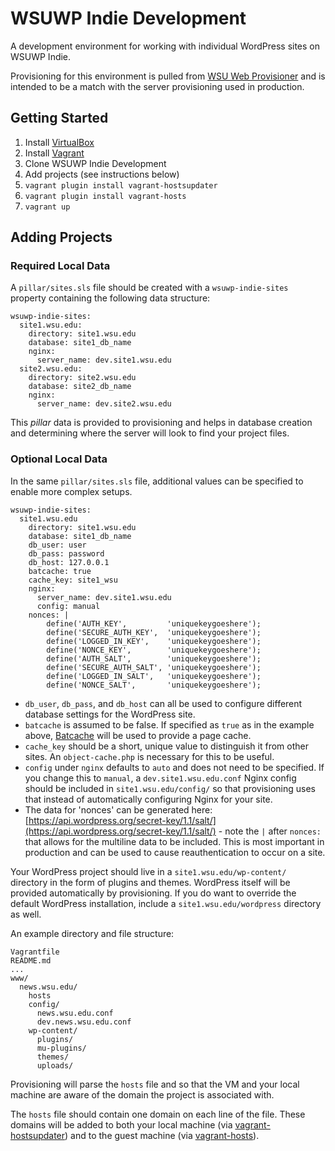 # WSUWP Indie Development

A development environment for working with individual WordPress sites on WSUWP Indie.

Provisioning for this environment is pulled from [WSU Web Provisioner](https://github.com/washingtonstateuniversity/WSU-Web-Provisioner) and is intended to be a match with the server provisioning used in production.

## Getting Started

1. Install [VirtualBox](http://virtualbox.org)
2. Install [Vagrant](http://vagrantup.com)
3. Clone WSUWP Indie Development
4. Add projects (see instructions below)
5. `vagrant plugin install vagrant-hostsupdater`
6. `vagrant plugin install vagrant-hosts`
6. `vagrant up`

## Adding Projects

### Required Local Data

A `pillar/sites.sls` file should be created with a `wsuwp-indie-sites` property containing the following data structure:

```
wsuwp-indie-sites:
  site1.wsu.edu:
    directory: site1.wsu.edu
    database: site1_db_name
    nginx:
      server_name: dev.site1.wsu.edu
  site2.wsu.edu:
    directory: site2.wsu.edu
    database: site2_db_name
    nginx:
      server_name: dev.site2.wsu.edu
```

This *pillar* data is provided to provisioning and helps in database creation and determining where the server will look to find your project files.

### Optional Local Data

In the same `pillar/sites.sls` file, additional values can be specified to enable more complex setups.

```
wsuwp-indie-sites:
  site1.wsu.edu
    directory: site1.wsu.edu
    database: site1_db_name
    db_user: user
    db_pass: password
    db_host: 127.0.0.1
    batcache: true
    cache_key: site1_wsu
    nginx:
      server_name: dev.site1.wsu.edu
      config: manual
    nonces: |
        define('AUTH_KEY',         'uniquekeygoeshere');
        define('SECURE_AUTH_KEY',  'uniquekeygoeshere');
        define('LOGGED_IN_KEY',    'uniquekeygoeshere');
        define('NONCE_KEY',        'uniquekeygoeshere');
        define('AUTH_SALT',        'uniquekeygoeshere');
        define('SECURE_AUTH_SALT', 'uniquekeygoeshere');
        define('LOGGED_IN_SALT',   'uniquekeygoeshere');
        define('NONCE_SALT',       'uniquekeygoeshere');
```

* `db_user`, `db_pass`, and `db_host` can all be used to configure different database settings for the WordPress site.
* `batcache` is assumed to be false. If specified as `true` as in the example above, [Batcache](https://github.com/Automattic/batcache) will be used to provide a page cache.
* `cache_key` should be a short, unique value to distinguish it from other sites. An `object-cache.php` is necessary for this to be useful.
* `config` under `nginx` defaults to `auto` and does not need to be specified. If you change this to `manual`, a `dev.site1.wsu.edu.conf` Nginx config should be included in `site1.wsu.edu/config/` so that provisioning uses that instead of automatically configuring Nginx for your site.
* The data for 'nonces' can be generated here: [https://api.wordpress.org/secret-key/1.1/salt/](https://api.wordpress.org/secret-key/1.1/salt/) - note the `|` after `nonces:` that allows for the multiline data to be included. This is most important in production and can be used to cause reauthentication to occur on a site.

Your WordPress project should live in a `site1.wsu.edu/wp-content/` directory in the form of plugins and themes. WordPress itself will be provided automatically by provisioning. If you do want to override the default WordPress installation, include a `site1.wsu.edu/wordpress` directory as well.

An example directory and file structure:

```
Vagrantfile
README.md
...
www/
  news.wsu.edu/
    hosts
    config/
      news.wsu.edu.conf
      dev.news.wsu.edu.conf
    wp-content/
      plugins/
      mu-plugins/
      themes/
      uploads/
```

Provisioning will parse the `hosts` file and so that the VM and your local machine are aware of the domain the project is associated with.

The `hosts` file should contain one domain on each line of the file. These domains will be added to both your local machine (via [vagrant-hostsupdater](https://github.com/cogitatio/vagrant-hostsupdater)) and to the guest machine (via [vagrant-hosts](https://github.com/adrienthebo/vagrant-hosts/)).
